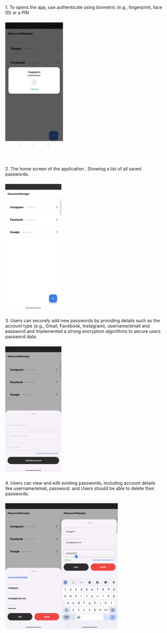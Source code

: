 <p align="left">1. To opens the app, use authenticate using biometric (e.g., fingerprint, face ID) or a PIN</p>

###

<div align="left">
  <img height="400" src="https://github.com/SandytheDeveloper/PasswordManagerTask/blob/master/finger_authentication.png"  />
</div>

###

<br clear="both">

<p align="left">2. The home screen of the application , Showing a list of all saved passwords.</p>

###

<div align="left">
  <img height="400" src="https://github.com/SandytheDeveloper/PasswordManagerTask/blob/master/home_screen.png"  />
</div>

###

<p align="left">3. Users can securely add new passwords by providing details such as the account type (e.g., Gmail, Facebook, Instagram), username/email and password and Implemented a strong encryption algorithms to secure users password data.</p>

###

<div align="left">
  <img height="400" src="https://github.com/SandytheDeveloper/PasswordManagerTask/blob/master/add_new_account.png"  />
</div>

###

<p align="left">4. Users can view and edit existing passwords, including account details like username/email, password. and Users should be able to delete their passwords.</p>

###

<img align="left" height="400" src="https://github.com/SandytheDeveloper/PasswordManagerTask/blob/master/view_account.png"  />

###

<img align="left" height="400" src="https://github.com/SandytheDeveloper/PasswordManagerTask/blob/master/edit_account.png"  />

###
